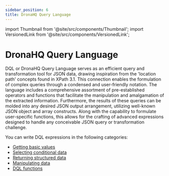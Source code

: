 ```yaml
---
sidebar_position: 6
title: DronaHQ Query Language
---
```


import Thumbnail from '@site/src/components/Thumbnail';
import VersionedLink from '@site/src/components/VersionedLink';

# DronaHQ Query Language

DQL or DronaHQ Query Language serves as an efficient query and transformation tool for JSON data, drawing inspiration from the 'location path' concepts found in XPath 3.1. This connection enables the formulation of complex queries through a condensed and user-friendly notation. The language includes a comprehensive assortment of pre-established operators and functions that facilitate the manipulation and amalgamation of the extracted information. Furthermore, the results of these queries can be molded into any desired JSON output arrangement, utilizing well-known JSON object and array constructs. Along with the capability to formulate user-specific functions, this allows for the crafting of advanced expressions designed to handle any conceivable JSON query or transformation challenge.

You can write DQL expressions in the following categories:
- [Getting basic values](/reference/dronahq-query-language/getting_basic_values/)
- [Selecting conditional data](/reference/dronahq-query-language/selecting_conditional_data)
- [Returning structured data](/reference/dronahq-query-language/returning_structured_data)
- [Manipulating data](/reference/dronahq-query-language/manipulating_data)
- [DQL functions](/reference/dronahq-query-language/dql_function_reference)